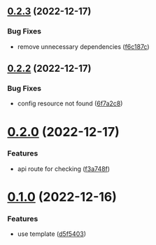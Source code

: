## [0.2.3](https://github.com/krshkun/accsensible/compare/v0.2.2...v0.2.3) (2022-12-17)


### Bug Fixes

* remove unnecessary dependencies ([f6c187c](https://github.com/krshkun/accsensible/commit/f6c187c4215c8ecafa651917b6f6f67b09cb6510))



## [0.2.2](https://github.com/krshkun/accsensible/compare/v0.2.0...v0.2.2) (2022-12-17)


### Bug Fixes

* config resource not found ([6f7a2c8](https://github.com/krshkun/accsensible/commit/6f7a2c8544281902daf5a06f5e4f006d190ed452))



# [0.2.0](https://github.com/krshkun/accsensible/compare/v0.1.0...v0.2.0) (2022-12-17)


### Features

* api route for checking ([f3a748f](https://github.com/krshkun/accsensible/commit/f3a748f9d6d8b2ca8c443916378380d0471c9084))



# [0.1.0](https://github.com/krshkun/accsensible/compare/d5f5403f4dfbaa081180b318aea54919e3a63f72...v0.1.0) (2022-12-16)


### Features

* use template ([d5f5403](https://github.com/krshkun/accsensible/commit/d5f5403f4dfbaa081180b318aea54919e3a63f72))




